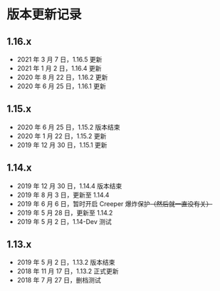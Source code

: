 # 版本更新记录

## 1.16.x

* 2021 年 3 月 7 日，1.16.5 更新
* 2021 年 1 月 2 日，1.16.4 更新
* 2020 年 8 月 22 日，1.16.2 更新
* 2020 年 6 月 25 日，1.16.1 更新

## 1.15.x

* 2020 年 6 月 25 日，1.15.2 版本结束
* 2020 年 1 月 22 日，1.15.2 更新
* 2019 年 12 月 30 日，1.15.1 更新

## 1.14.x

* 2019 年 12 月 30 日，1.14.4 版本结束
* 2019 年 8 月 3 日，更新至 1.14.4
* 2019 年 6 月 6 日，暂时开启 Creeper 爆炸保护~~（然后就一直没有关）~~
* 2019 年 5 月 28 日，更新至 1.14.2
* 2019 年 5 月 2 日，1.14-Dev 测试

## 1.13.x

* 2019 年 5 月 2 日，1.13.2 版本结束
* 2018 年 11 月 17 日，1.13.2 正式更新
* 2018 年 7 月 27 日，删档测试

